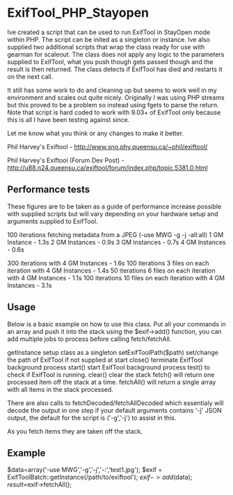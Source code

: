 ExifTool_PHP_Stayopen
=====================

Ive created a script that can be used to run ExifTool in StayOpen mode within PHP.
The script can be inited as a singleton or instance.
Ive also supplied two additional scripts that wrap the class ready for use with gearman for scaleout.
The class does not apply any logic to the parameters supplied to ExifTool, what you push though gets passed though and the result is then returned.
The class detects if ExifTool has died and restarts it on the next call.

It still has some work to do and cleaning up but seems to work well in my environment and scales out quite nicely.
Originally I was using PHP streams but this proved to be a problem so instead using fgets to parse the return.
Note that script is hard coded to work with 9.03+ of ExifTool only because this is all I have been testing against since.

Let me know what you think or any changes to make it better.

Phil Harvey's Exiftool  - http://www.sno.phy.queensu.ca/~phil/exiftool/

Phil Harvey's Exiftool  (Forum Dev Post) - http://u88.n24.queensu.ca/exiftool/forum/index.php/topic,5381.0.html

Performance tests
-
These figures are to be taken as a guide of performance increase possible with supplied scripts but will vary depending on your hardware setup and arguments supplied to ExifTool.

100 iterations fetching metadata from a JPEG (-use MWG -g -j -all:all)
1 GM Instance - 1.3s
2 GM Instances - 0.9s
3 GM Instances - 0.7s
4 GM Instances - 0.6s

300 iterations with 4 GM Instances - 1.6s
100 iterations 3 files on each iteration with 4 GM Instances - 1.4s
50 iterations 6 files on each iteration with 4 GM Instances - 1.1s
100 iterations 10 files on each iteration with 4 GM Instances - 3.1s

Usage
-
Below is a basic example on how to use this class.
Put all your commands in an array and push it into the stack using the $exif->add() function, you can add multiple jobs to process before calling fetch/fetchAll.

getInstance setup class as a singleton
setExifToolPath($path) set/change the path of ExifTool if not supplied at start
close() terminate ExifTool background process
start() start ExifTool background process
test() to check if ExifTool is running.
clear() clear the stack
fetch() will return one processed item off the stack at a time.
fetchAll() will return a single array with all items in the stack processed.

There are also calls to fetchDecoded/fetchAllDecoded which essentialy will decode the output in one step if your default arguments contains '-j' JSON output, the default for the script is ('-g','-j') to assist in this.

As you fetch items they are taken off the stack.

Example
-
$data=array('-use MWG','-g','-j','-*:*','test1.jpg');
$exif = ExifToolBatch::getInstance(/path/to/exiftool');
$exif->add($data);
$result=$exif->fetchAll();
